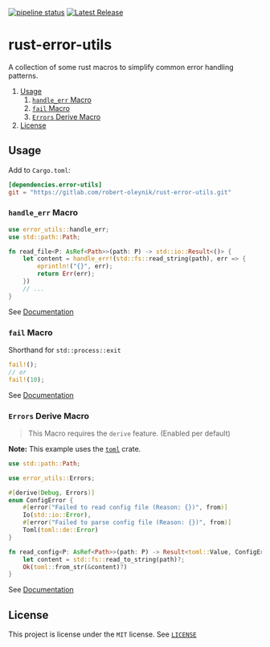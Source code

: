 [![pipeline status](https://gitlab.com/robert-oleynik/rust-error-utils/badges/main/pipeline.svg)](https://gitlab.com/robert-oleynik/rust-error-utils/-/commits/main)
[![Latest Release](https://gitlab.com/robert-oleynik/rust-error-utils/-/badges/release.svg)](https://gitlab.com/robert-oleynik/rust-error-utils/-/releases)

# rust-error-utils

A collection of some rust macros to simplify common error handling patterns.

1. [Usage](#usage)
	1. [`handle_err` Macro](#handle_err-macro)
	2. [`fail` Macro](#fail-macro)
	3. [`Errors` Derive Macro](#errors-derive-macro)
2. [License](#license)

## Usage

Add to `Cargo.toml`:
```toml
[dependencies.error-utils]
git = "https://gitlab.com/robert-oleynik/rust-error-utils.git"
```

### `handle_err` Macro

```rust
use error_utils::handle_err;
use std::path::Path;

fn read_file<P: AsRef<Path>>(path: P) -> std::io::Result<()> {
	let content = handle_err!(std::fs::read_string(path), err => {
		eprintln!("{}", err);
		return Err(err);
	})
	// ...
}
```

See [Documentation](https://docs.rs/error-utils/latest/error_utils/index.html)

### `fail` Macro

Shorthand for `std::process::exit`

```rust
fail!();
// or
fail!(10);
```

See [Documentation](https://docs.rs/error-utils/latest/error_utils/macro.fail.html)

### `Errors` Derive Macro

>
> This Macro requires the `derive` feature. (Enabled per default)
>

**Note:** This example uses the [`toml`](https://crates.io/crates/toml) crate.

```rust
use std::path::Path;

use error_utils::Errors;

#[derive(Debug, Errors)]
enum ConfigError {
	#[error("Failed to read config file (Reason: {})", from)]
	Io(std::io::Error),
	#[error("Failed to parse config file (Reason: {})", from)]
	Toml(toml::de::Error)
}

fn read_config<P: AsRef<Path>>(path: P) -> Result<toml::Value, ConfigError> {
	let content = std::fs::read_to_string(path)?;
	Ok(toml::from_str(&content)?)
}
```

See [Documentation](https://docs.rs/error-utils/latest/error_utils/macro.Errors.html)

## License

This project is license under the `MIT` license. See
[`LICENSE`](https://gitlab.com/robert-oleynik/rust-error-utils/-/blob/main/LICENSE)
